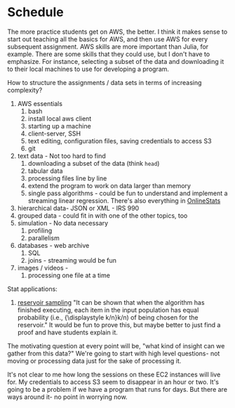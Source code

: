 # Schedule

The more practice students get on AWS, the better.
I think it makes sense to start out teaching all the basics for AWS, and then use AWS for every subsequent assignment.
AWS skills are more important than Julia, for example.
There are some skills that they could use, but I don't have to emphasize.
For instance, selecting a subset of the data and downloading it to their local machines to use for developing a program.

How to structure the assignments / data sets in terms of increasing complexity?

1. AWS essentials
    1. bash
    1. install local aws client
    1. starting up a machine
    1. client-server, SSH
    1. text editing, configuration files, saving credentials to access S3
    2. git
2. text data - Not too hard to find
    1. downloading a subset of the data (think `head`)
    1. tabular data
    1. processing files line by line
    2. extend the program to work on data larger than memory
    3. single pass algorithms - could be fun to understand and implement a streaming linear regression.
        There's also everything in [OnlineStats](https://joshday.github.io/OnlineStats.jl/latest/)
3. hierarchical data- JSON or XML - IRS 990
3. grouped data - could fit in with one of the other topics, too
4. simulation - No data necessary
    1. profiling
    2. parallelism
5. databases - web archive
    1. SQL
    2. joins - streaming would be fun
6. images / videos - 
    1. processing one file at a time

Stat applications:

1. [reservoir sampling](https://en.wikipedia.org/wiki/Reservoir_sampling) 
    "It can be shown that when the algorithm has finished executing, each item in the input population has equal probability (i.e., {\displaystyle k/n}k/n) of being chosen for the reservoir."
    It would be fun to prove this, but maybe better to just find a proof and have students explain it.


The motivating question at every point will be, "what kind of insight can we gather from this data?"
We're going to start with high level questions- not moving or processing data just for the sake of processing it.

It's not clear to me how long the sessions on these EC2 instances will live for.
My credentials to access S3 seem to disappear in an hour or two.
It's going to be a problem if we have a program that runs for days.
But there are ways around it- no point in worrying now.
